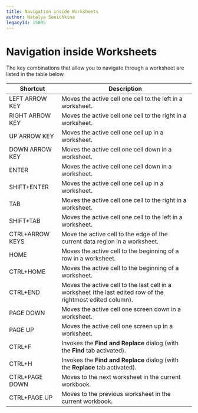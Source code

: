 ```yaml
---
title: Navigation inside Worksheets
author: Natalya Senichkina
legacyId: 15805
---
```

# Navigation inside Worksheets
The key combinations that allow you to navigate through a worksheet are listed in the table below.

| Shortcut | Description |
|---|---|
| LEFT ARROW KEY | Moves the active cell one cell to the left in a worksheet. |
| RIGHT ARROW KEY | Moves the active cell one cell to the right in a worksheet. |
| UP ARROW KEY | Moves the active cell one cell up in a worksheet. |
| DOWN ARROW KEY | Moves the active cell one cell down in a worksheet. |
| ENTER | Moves the active cell one cell down in a worksheet. |
| SHIFT+ENTER | Moves the active cell one cell up in a worksheet. |
| TAB | Moves the active cell one cell to the right in a worksheet. |
| SHIFT+TAB | Moves the active cell one cell to the left in a worksheet. |
| CTRL+ARROW KEYS | Move the active cell to the edge of the current data region in a worksheet. |
| HOME | Moves the active cell to the beginning of a row in a worksheet. |
| CTRL+HOME | Moves the active cell to the beginning of a worksheet. |
| CTRL+END | Moves the active cell to the last cell in a worksheet (the last edited row of the rightmost edited column). |
| PAGE DOWN | Moves the active cell one screen down in a worksheet. |
| PAGE UP | Moves the active cell one screen up in a worksheet. |
| CTRL+F | Invokes the **Find and Replace** dialog (with the **Find** tab activated). |
| CTRL+H | Invokes the **Find and Replace** dialog (with the **Replace** tab activated). |
| CTRL+PAGE DOWN | Moves to the next worksheet in the current workbook. |
| CTRL+PAGE UP | Moves to the previous worksheet in the current workbook. |